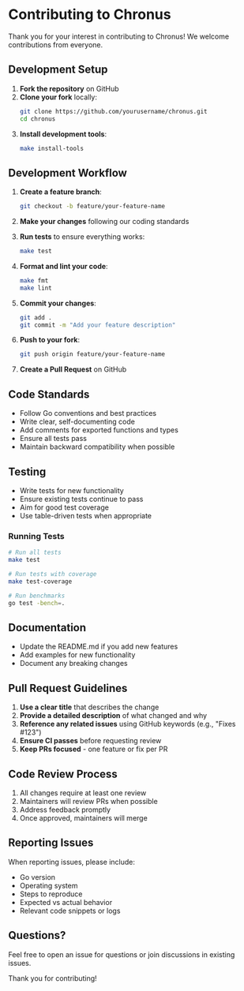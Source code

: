 # Contributing to Chronus

Thank you for your interest in contributing to Chronus! We welcome contributions from everyone.

## Development Setup

1. **Fork the repository** on GitHub
2. **Clone your fork** locally:
   ```bash
   git clone https://github.com/yourusername/chronus.git
   cd chronus
   ```
3. **Install development tools**:
   ```bash
   make install-tools
   ```

## Development Workflow

1. **Create a feature branch**:
   ```bash
   git checkout -b feature/your-feature-name
   ```

2. **Make your changes** following our coding standards

3. **Run tests** to ensure everything works:
   ```bash
   make test
   ```

4. **Format and lint your code**:
   ```bash
   make fmt
   make lint
   ```

5. **Commit your changes**:
   ```bash
   git add .
   git commit -m "Add your feature description"
   ```

6. **Push to your fork**:
   ```bash
   git push origin feature/your-feature-name
   ```

7. **Create a Pull Request** on GitHub

## Code Standards

- Follow Go conventions and best practices
- Write clear, self-documenting code
- Add comments for exported functions and types
- Ensure all tests pass
- Maintain backward compatibility when possible

## Testing

- Write tests for new functionality
- Ensure existing tests continue to pass
- Aim for good test coverage
- Use table-driven tests when appropriate

### Running Tests

```bash
# Run all tests
make test

# Run tests with coverage
make test-coverage

# Run benchmarks
go test -bench=.
```

## Documentation

- Update the README.md if you add new features
- Add examples for new functionality
- Document any breaking changes

## Pull Request Guidelines

1. **Use a clear title** that describes the change
2. **Provide a detailed description** of what changed and why
3. **Reference any related issues** using GitHub keywords (e.g., "Fixes #123")
4. **Ensure CI passes** before requesting review
5. **Keep PRs focused** - one feature or fix per PR

## Code Review Process

1. All changes require at least one review
2. Maintainers will review PRs when possible
3. Address feedback promptly
4. Once approved, maintainers will merge

## Reporting Issues

When reporting issues, please include:

- Go version
- Operating system
- Steps to reproduce
- Expected vs actual behavior
- Relevant code snippets or logs

## Questions?

Feel free to open an issue for questions or join discussions in existing issues.

Thank you for contributing!
